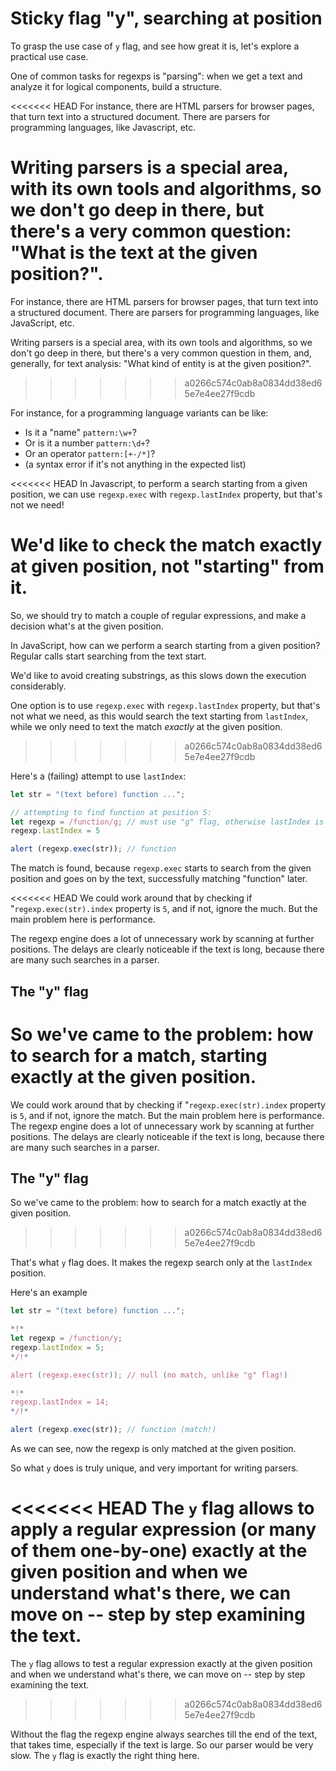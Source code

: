 
# Sticky flag "y", searching at position

To grasp the use case of `y` flag, and see how great it is, let's explore a practical use case.

One of common tasks for regexps is "parsing": when we get a text and analyze it for logical components, build a structure.

<<<<<<< HEAD
For instance, there are HTML parsers for browser pages, that turn text into a structured document. There are parsers for programming languages, like Javascript, etc.

Writing parsers is a special area, with its own tools and algorithms, so we don't go deep in there, but there's a very common question: "What is the text at the given position?".
=======
For instance, there are HTML parsers for browser pages, that turn text into a structured document. There are parsers for programming languages, like JavaScript, etc.

Writing parsers is a special area, with its own tools and algorithms, so we don't go deep in there, but there's a very common question in them, and, generally, for text analysis: "What kind of entity is at the given position?".
>>>>>>> a0266c574c0ab8a0834dd38ed65e7e4ee27f9cdb

For instance, for a programming language variants can be like:
- Is it a "name" `pattern:\w+`?
- Or is it a number `pattern:\d+`?
- Or an operator `pattern:[+-/*]`?
- (a syntax error if it's not anything in the expected list)

<<<<<<< HEAD
In Javascript, to perform a search starting from a given position, we can use `regexp.exec` with `regexp.lastIndex` property, but that's not we need!

We'd like to check the match exactly at given position, not "starting" from it.
=======
So, we should try to match a couple of regular expressions, and make a decision what's at the given position.

In JavaScript, how can we perform a search starting from a given position? Regular calls start searching from the text start.

We'd like to avoid creating substrings, as this slows down the execution considerably.

One option is to use `regexp.exec` with `regexp.lastIndex` property, but that's not what we need, as this would search the text starting from `lastIndex`, while we only need to text the match *exactly* at the given position.
>>>>>>> a0266c574c0ab8a0834dd38ed65e7e4ee27f9cdb

Here's a (failing) attempt to use `lastIndex`:

```js run
let str = "(text before) function ...";

// attempting to find function at position 5:
let regexp = /function/g; // must use "g" flag, otherwise lastIndex is ignored
regexp.lastIndex = 5

alert (regexp.exec(str)); // function
```

The match is found, because `regexp.exec` starts to search from the given position and goes on by the text, successfully matching "function" later.

<<<<<<< HEAD
We could work around that by checking if "`regexp.exec(str).index` property is `5`, and if not, ignore the much. But the main problem here is performance.

The regexp engine does a lot of unnecessary work by scanning at further positions. The delays are clearly noticeable if the text is long, because there are many such searches in a parser.

## The "y" flag

So we've came to the problem: how to search for a match, starting exactly at the given position.
=======
We could work around that by checking if "`regexp.exec(str).index` property is `5`, and if not, ignore the match. But the main problem here is performance. The regexp engine does a lot of unnecessary work by scanning at further positions. The delays are clearly noticeable if the text is long, because there are many such searches in a parser.

## The "y" flag

So we've came to the problem: how to search for a match exactly at the given position.
>>>>>>> a0266c574c0ab8a0834dd38ed65e7e4ee27f9cdb

That's what `y` flag does. It makes the regexp search only at the `lastIndex` position.

Here's an example

```js run
let str = "(text before) function ...";

*!*
let regexp = /function/y;
regexp.lastIndex = 5;
*/!*

alert (regexp.exec(str)); // null (no match, unlike "g" flag!)

*!*
regexp.lastIndex = 14;
*/!*

alert (regexp.exec(str)); // function (match!)
```

As we can see, now the regexp is only matched at the given position.

So what `y` does is truly unique, and very important for writing parsers.

<<<<<<< HEAD
The `y` flag allows to apply a regular expression (or many of them one-by-one) exactly at the given position and when we understand what's there, we can move on -- step by step examining the text.
=======
The `y` flag allows to test a regular expression exactly at the given position and when we understand what's there, we can move on -- step by step examining the text.
>>>>>>> a0266c574c0ab8a0834dd38ed65e7e4ee27f9cdb

Without the flag the regexp engine always searches till the end of the text, that takes time, especially if the text is large. So our parser would be very slow. The `y` flag is exactly the right thing here.
